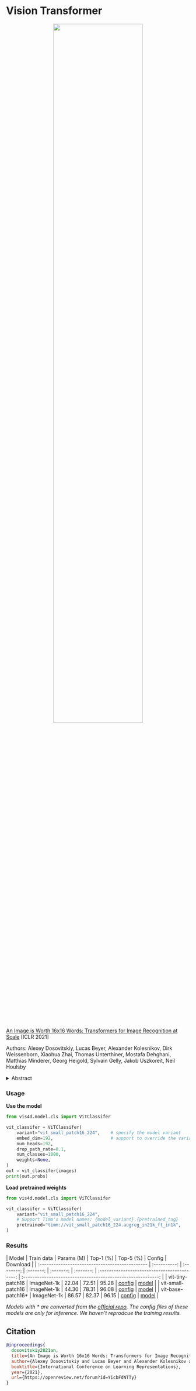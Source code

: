 # Vision Transformer



<!-- [ALGORITHM] -->

<div align=center>
<img src="https://user-images.githubusercontent.com/26739999/142579081-b5718032-6581-472b-8037-ea66aaa9e278.png" width="70%"/>
</div>

[An Image is Worth 16x16 Words: Transformers for Image Recognition at Scale](https://arxiv.org/abs/2010.11929) [ICLR 2021]

Authors: Alexey Dosovitskiy, Lucas Beyer, Alexander Kolesnikov, Dirk Weissenborn, Xiaohua Zhai, Thomas Unterthiner, Mostafa Dehghani, Matthias Minderer, Georg Heigold, Sylvain Gelly, Jakob Uszkoreit, Neil Houlsby

<details>

<summary>Abstract</summary>

While the Transformer architecture has become the de-facto standard for natural language processing tasks, its applications to computer vision remain limited. In vision, attention is either applied in conjunction with convolutional networks, or used to replace certain components of convolutional networks while keeping their overall structure in place. We show that this reliance on CNNs is not necessary and a pure transformer applied directly to sequences of image patches can perform very well on image classification tasks. When pre-trained on large amounts of data and transferred to multiple mid-sized or small image recognition benchmarks (ImageNet, CIFAR-100, VTAB, etc.), Vision Transformer (ViT) attains excellent results compared to state-of-the-art convolutional networks while requiring substantially fewer computational resources to train.
</br>

</details>

### Usage

<!-- [TABS-BEGIN] -->

**Use the model**

```python
from vis4d.model.cls import ViTClassifer

vit_classifer = ViTClassifer(
    variant="vit_small_patch16_224",    # specify the model variant
    embed_dim=192,                      # support to override the variant's args
    num_heads=192,
    drop_path_rate=0.1,
    num_classes=1000,
    weights=None,
)
out = vit_classifer(images)
print(out.probs)
```

**Load pretrained weights**

```python
from vis4d.model.cls import ViTClassifer

vit_classifer = ViTClassifer(
    variant="vit_small_patch16_224",
    # Support Timm's model names: {model_variant}.{pretrained_tag}
    pretrained="timm://vit_small_patch16_224.augreg_in21k_ft_in1k",
)
```


<!-- [TABS-END] -->

### Results

| Model                                           |   Train data   | Params (M) | Top-1 (%) | Top-5 (%) |                    Config                    |                           Download                           |
| :---------------------------------------------- | :----------: | :--------: | :-------: | :-------: | :-------: | :------------------------------------------: | :----------------------------------------------------------: |
| vit-tiny-patch16  | ImageNet-1k |   22.04   |   72.51   |   95.28   | [config](vit_tiny_imagenet.py)  | [model](https://dl.cv.ethz.ch/vis4d/vit/vit_tiny_patch16_imagenet1k_ccdf98.pth) |
| vit-small-patch16  | ImageNet-1k |   44.30   |   78.31   |   96.08   | [config](vit_small_imagenet.py)  | [model]() |
| vit-base-patch16\* | ImageNet-1k |   86.57   |   82.37	  |   96.15   | [config](vit_base_imagenet.py)  | [model]() |


*Models with * are converted from the [official repo](https://github.com/google-research/vision_transformer/blob/88a52f8892c80c10de99194990a517b4d80485fd/vit_jax/models.py#L208). The config files of these models are only for inference. We haven't reprodcue the training results.*

## Citation

```bibtex
@inproceedings{
  dosovitskiy2021an,
  title={An Image is Worth 16x16 Words: Transformers for Image Recognition at Scale},
  author={Alexey Dosovitskiy and Lucas Beyer and Alexander Kolesnikov and Dirk Weissenborn and Xiaohua Zhai and Thomas Unterthiner and Mostafa Dehghani and Matthias Minderer and Georg Heigold and Sylvain Gelly and Jakob Uszkoreit and Neil Houlsby},
  booktitle={International Conference on Learning Representations},
  year={2021},
  url={https://openreview.net/forum?id=YicbFdNTTy}
}
```